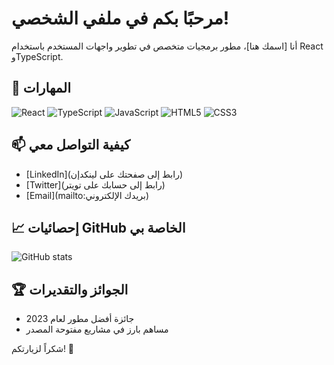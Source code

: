 # مرحبًا بكم في ملفي الشخصي!

أنا [اسمك هنا]، مطور برمجيات متخصص في تطوير واجهات المستخدم باستخدام React وTypeScript.

## 🔧 المهارات

![React](https://img.shields.io/badge/-React-61DAFB?logo=react&logoColor=white&style=flat)
![TypeScript](https://img.shields.io/badge/-TypeScript-3178C6?logo=typescript&logoColor=white&style=flat)
![JavaScript](https://img.shields.io/badge/-JavaScript-F7DF1E?logo=javascript&logoColor=black&style=flat)
![HTML5](https://img.shields.io/badge/-HTML5-E34F26?logo=html5&logoColor=white&style=flat)
![CSS3](https://img.shields.io/badge/-CSS3-1572B6?logo=css3&logoColor=white&style=flat)

## 📫 كيفية التواصل معي
- [LinkedIn](رابط إلى صفحتك على لينكدإن)
- [Twitter](رابط إلى حسابك على تويتر)
- [Email](mailto:بريدك الإلكتروني)

## 📈 إحصائيات GitHub الخاصة بي
![GitHub stats](https://github-readme-stats.vercel.app/api?username=scob337&show_icons=true&theme=radical)

## 🏆 الجوائز والتقديرات
- جائزة أفضل مطور لعام 2023
- مساهم بارز في مشاريع مفتوحة المصدر

شكراً لزيارتكم! 🌟
